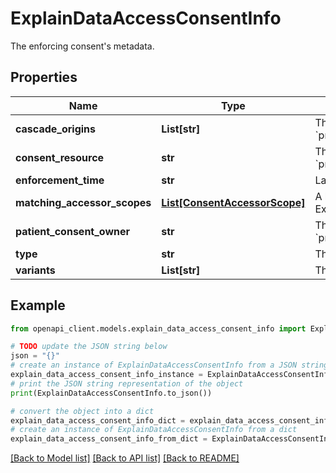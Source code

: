 # ExplainDataAccessConsentInfo

The enforcing consent's metadata.

## Properties

Name | Type | Description | Notes
------------ | ------------- | ------------- | -------------
**cascade_origins** | **List[str]** | The compartment base resources that matched a cascading policy. Each resource has the following format: &#x60;projects/{project_id}/locations/{location_id}/datasets/{dataset_id}/fhirStores/{fhir_store_id}/fhir/{resource_type}/{resource_id}&#x60; | [optional] 
**consent_resource** | **str** | The resource name of this consent resource. Format: &#x60;projects/{projectId}/datasets/{datasetId}/fhirStores/{fhirStoreId}/fhir/{resourceType}/{id}&#x60;. | [optional] 
**enforcement_time** | **str** | Last enforcement timestamp of this consent resource. | [optional] 
**matching_accessor_scopes** | [**List[ConsentAccessorScope]**](ConsentAccessorScope.md) | A list of all the matching accessor scopes of this consent policy that enforced ExplainDataAccessConsentScope.accessor_scope. | [optional] 
**patient_consent_owner** | **str** | The patient owning the consent (only applicable for patient consents), in the format: &#x60;projects/{project_id}/locations/{location_id}/datasets/{dataset_id}/fhirStores/{fhir_store_id}/fhir/Patient/{patient_id}&#x60; | [optional] 
**type** | **str** | The policy type of consent resource (e.g. PATIENT, ADMIN). | [optional] 
**variants** | **List[str]** | The consent&#39;s variant combinations. A single consent may have multiple variants. | [optional] 

## Example

```python
from openapi_client.models.explain_data_access_consent_info import ExplainDataAccessConsentInfo

# TODO update the JSON string below
json = "{}"
# create an instance of ExplainDataAccessConsentInfo from a JSON string
explain_data_access_consent_info_instance = ExplainDataAccessConsentInfo.from_json(json)
# print the JSON string representation of the object
print(ExplainDataAccessConsentInfo.to_json())

# convert the object into a dict
explain_data_access_consent_info_dict = explain_data_access_consent_info_instance.to_dict()
# create an instance of ExplainDataAccessConsentInfo from a dict
explain_data_access_consent_info_from_dict = ExplainDataAccessConsentInfo.from_dict(explain_data_access_consent_info_dict)
```
[[Back to Model list]](../README.md#documentation-for-models) [[Back to API list]](../README.md#documentation-for-api-endpoints) [[Back to README]](../README.md)


